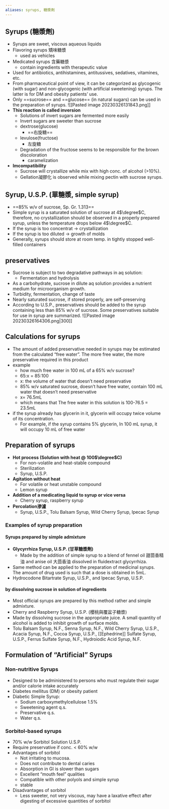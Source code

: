 ```yaml
---
aliases: syrups, 糖漿劑
---
```

## Syrups (糖漿劑)
- Syrups are sweet, viscous aqueous liquids 
- Flavoring syrups 矯味糖漿
	- used as vehicles
- Medicated syrups 含藥糖漿
	- contain ingredients with therapeutic value 
- Used for antibiotics, antihistamines, antitussives, sedatives, vitamines, etc. 
- From pharmaceutical point of view, it can be categorized as glycogenic (with sugar) and non-glycogenic (with artificial sweetening) syrups. The latter is for DM and obesity patients’ use. 
- Only ==sucrose== and ==glucose== (in natural sugars) can be used in the preparation of syrups.
![[Pasted image 20230326131843.png]]
- **This reaction is called inversion** 
	- Solutions of invert sugars are fermented more easily 
	- Invert sugars are sweeter than sucrose 
	- dextrose(glucose)
		- ==右旋糖==
	- levulose(fructose)
		- 左旋糖
	- Degradation of the fructose seems to be responsible for the brown discoloration
		- caramelization 
- **Imcompatibility** 
	- Sucrose will crystallize while mix with high conc. of alcohol (>10%). 
	- Gellation凝膠化 is observed while mixing pectin with sucrose syrups.
## Syrup, U.S.P. (單糖漿, simple syrup)
- ==85% w/v of sucrose, Sp. Gr. 1.313== 
- Simple syrup is a saturated solution of sucrose at 4$\degree$C, therefore, no crystallization should be observed in a properly prepared syrup, unless the temperature drops below 4$\degree$C. 
- If the syrup is too concentrat → crystallization
- If the syrup is too diluted → growth of molds
- Generally, syrups should store at room temp. in tightly stopped well-filled containers
## preservatives
- Sucrose is subject to two degradative pathways in aq solution: 
	- Fermentation and hydrolysis 
- As a carbohydrate, sucrose in dilute aq solution provides a nutrient medium for microorganism growth. 
- Turbidity, fermentation, change of taste 
- Nearly saturated sucrose, if stored properly, are self-preserving 
- According to U.S.P., preservatives should be added to the syrup containing less than 85% w/v of sucrose. Some preservatives suitable for use in syrup are summarized.
![[Pasted image 20230326164306.png\|300]]
## Calculations for syrups
- The amount of added preservative needed in syrups may be estimated from the calculated “free water”. The more free water, the more preservative required in this product
- example
	- how much free water in 100 mL of a 65% w/v sucrose?
	- 65:x = 85:100
	- x: the volume of water that doesn’t need preservative 
	- 85% w/v saturated sucrose, doesn’t have free water, contain 100 mL water that doesn’t need preservative
	- x= 76.5mL
	- which means that The free water in this solution is 100-76.5 = 23.5mL
- if the syrup already has glycerin in it, glycerin will occupy twice volume of its concentration. 
	- For example, if the syrup contains 5% glycerin, In 100 mL syrup, it will occupy 10 mL of free water
## Preparation of syrups
- **Hot process (Solution with heat @ 100$\degree$C)** 
	- For non-volatile and heat-stable compound 
	- Sterilization 
	- Syrup, U.S.P. 
- **Agitation without heat** 
	- For volatile or heat unstable compound 
	- Lemon syrup 
- **Addition of a medicating liquid to syrup or vice versa** 
	- Cherry syrup, raspberry syrup 
- **Percolation滲濾** 
	- Syrup, U.S.P., Tolu Balsam Syrup, Wild Cherry Syrup, Ipecac Syrup
### Examples of syrup preparation 
#### Syrups prepared by simple admixture
- **Glycyrrhiza Syrup, U.S.P. (甘草糖漿劑)** 
	- Made by the addition of simple syrup to a blend of fennel oil 甜茴香精油 and anise oil 大茴香油 dissolved in fluidextract glycyrrhiza. 
- Same method can be applied to the preparation of medicinal syrups. The amount of drug used is such that a dose is obtained in 5mL. 
- Hydrocodone Bitartrate Syrup, U.S.P., and Ipecac Syrup, U.S.P.
#### by dissolving sucrose in solution of ingredients
- Most official syrups are prepared by this method rather and simple admixture. 
- Cherry and Raspberry Syrup, U.S.P. (櫻桃與覆盆子糖漿) 
- Made by dissolving sucrose in the appropriate juice. A small quantity of alcohol is added to inhibit growth of surface molds. 
- Tolu Balsam Syrup, N.F., Senna Syrup, N.F., Wild Cherry Syrup, U.S.P., Acacia Syrup, N.F., Cocoa Syrup, U.S.P., [[Ephedrine]] Sulfate Syrup, U.S.P., Ferrus Sulfate Syrup, N.F., Hydroiodic Acid Syrup, N.F.
## Formulation of “Artificial” Syrups
### Non-nutritive Syrups 
- Designed to be administered to persons who must regulate their sugar and/or calorie intake accurately 
- Diabetes mellitus (DM) or obesity patient 
- Diabetic Simple Syrup:
	- Sodium carboxymethylcellulose 1.5%
	- Sweetening agent q.s. 
	- Preservative q.s.
	- Water q.s. 
### Sorbitol-based syrups
- 70% w/w Sorbitol Solution U.S.P. 
- Require preservative if conc. < 60% w/w
- Advantages of sorbitol 
	- Not irritating to mucosa. 
	- Does not contribute to dental caries 
	- Absorption in GI is slower than sugars 
	- Excellent “mouth feel” qualities 
	- Compatible with other polyols and simple syrup 
	- stable 
- Disadvantages of sorbitol 
	- Less sweeter, not very viscous, may have a laxative effect after digesting of excessive quantities of sorbitol